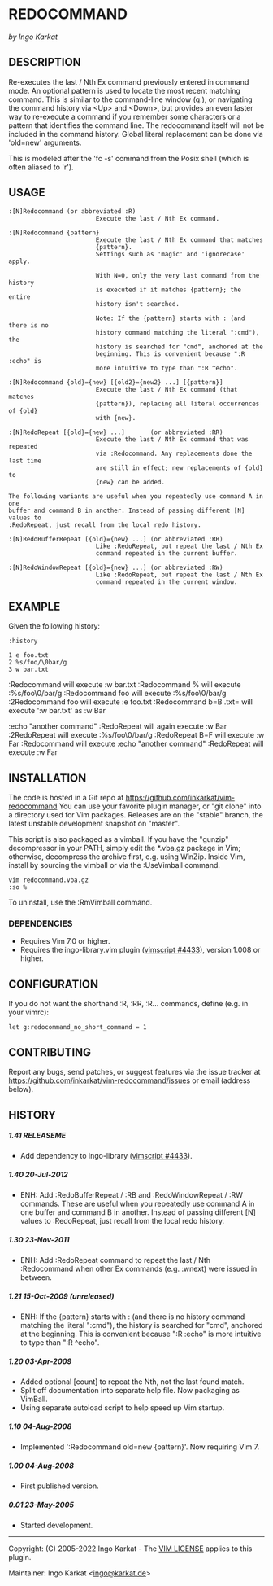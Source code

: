 REDOCOMMAND
===============================================================================
_by Ingo Karkat_

DESCRIPTION
------------------------------------------------------------------------------

Re-executes the last / Nth Ex command previously entered in command mode. An
optional pattern is used to locate the most recent matching command. This is
similar to the command-line window (q:), or navigating the command history via
&lt;Up&gt; and &lt;Down&gt;, but provides an even faster way to re-execute a command if
you remember some characters or a pattern that identifies the command line.
The redocommand itself will not be included in the command history. Global
literal replacement can be done via 'old=new' arguments.

This is modeled after the 'fc -s' command from the Posix shell (which is often
aliased to 'r').

USAGE
------------------------------------------------------------------------------

    :[N]Redocommand (or abbreviated :R)
                            Execute the last / Nth Ex command.

    :[N]Redocommand {pattern}
                            Execute the last / Nth Ex command that matches
                            {pattern}.
                            Settings such as 'magic' and 'ignorecase' apply.

                            With N=0, only the very last command from the history
                            is executed if it matches {pattern}; the entire
                            history isn't searched.

                            Note: If the {pattern} starts with : (and there is no
                            history command matching the literal ":cmd"), the
                            history is searched for "cmd", anchored at the
                            beginning. This is convenient because ":R :echo" is
                            more intuitive to type than ":R ^echo".

    :[N]Redocommand {old}={new} [{old2}={new2} ...] [{pattern}]
                            Execute the last / Nth Ex command (that matches
                            {pattern}), replacing all literal occurrences of {old}
                            with {new}.

    :[N]RedoRepeat [{old}={new} ...]       (or abbreviated :RR)
                            Execute the last / Nth Ex command that was repeated
                            via :Redocommand. Any replacements done the last time
                            are still in effect; new replacements of {old} to
                            {new} can be added.

    The following variants are useful when you repeatedly use command A in one
    buffer and command B in another. Instead of passing different [N] values to
    :RedoRepeat, just recall from the local redo history.

    :[N]RedoBufferRepeat [{old}={new} ...] (or abbreviated :RB)
                            Like :RedoRepeat, but repeat the last / Nth Ex
                            command repeated in the current buffer.

    :[N]RedoWindowRepeat [{old}={new} ...] (or abbreviated :RW)
                            Like :RedoRepeat, but repeat the last / Nth Ex
                            command repeated in the current window.

EXAMPLE
------------------------------------------------------------------------------

Given the following history:

    :history

    1 e foo.txt
    2 %s/foo/\0bar/g
    3 w bar.txt
:Redocommand            will execute :w bar.txt
:Redocommand %          will execute :%s/foo\\0/bar/g
:Redocommand foo        will execute :%s/foo\\0/bar/g
:2Redocommand foo       will execute :e foo.txt
:Redocommand b=B .txt=  will execute ':w bar.txt' as :w Bar

:echo "another command"
:RedoRepeat             will again execute :w Bar
:2RedoRepeat            will execute :%s/foo\\0/bar/g
:RedoRepeat B=F         will execute :w Far
:Redocommand            will execute :echo "another command"
:RedoRepeat             will execute :w Far

INSTALLATION
------------------------------------------------------------------------------

The code is hosted in a Git repo at
    https://github.com/inkarkat/vim-redocommand
You can use your favorite plugin manager, or "git clone" into a directory used
for Vim packages. Releases are on the "stable" branch, the latest unstable
development snapshot on "master".

This script is also packaged as a vimball. If you have the "gunzip"
decompressor in your PATH, simply edit the \*.vba.gz package in Vim; otherwise,
decompress the archive first, e.g. using WinZip. Inside Vim, install by
sourcing the vimball or via the :UseVimball command.

    vim redocommand.vba.gz
    :so %

To uninstall, use the :RmVimball command.

### DEPENDENCIES

- Requires Vim 7.0 or higher.
- Requires the ingo-library.vim plugin ([vimscript #4433](http://www.vim.org/scripts/script.php?script_id=4433)), version 1.008 or
  higher.

CONFIGURATION
------------------------------------------------------------------------------

If you do not want the shorthand :R, :RR, :R... commands, define (e.g. in your
vimrc):

    let g:redocommand_no_short_command = 1

CONTRIBUTING
------------------------------------------------------------------------------

Report any bugs, send patches, or suggest features via the issue tracker at
https://github.com/inkarkat/vim-redocommand/issues or email (address below).

HISTORY
------------------------------------------------------------------------------

##### 1.41    RELEASEME
- Add dependency to ingo-library ([vimscript #4433](http://www.vim.org/scripts/script.php?script_id=4433)).

##### 1.40    20-Jul-2012
- ENH: Add :RedoBufferRepeat / :RB and :RedoWindowRepeat / :RW commands. These
are useful when you repeatedly use command A in one buffer and command B in
another. Instead of passing different [N] values to :RedoRepeat, just recall
from the local redo history.

##### 1.30    23-Nov-2011
- ENH: Add :RedoRepeat command to repeat the last / Nth :Redocommand when other
Ex commands (e.g. :wnext) were issued in between.

##### 1.21    15-Oct-2009 (unreleased)
- ENH: If the {pattern} starts with : (and there is no history command matching
the literal ":cmd"), the history is searched for "cmd", anchored at the
beginning. This is convenient because ":R :echo" is more intuitive to type
than ":R ^echo".

##### 1.20    03-Apr-2009
- Added optional [count] to repeat the Nth, not the last found match.
- Split off documentation into separate help file. Now packaging as VimBall.
- Using separate autoload script to help speed up Vim startup.

##### 1.10    04-Aug-2008
- Implemented ':Redocommand old=new {pattern}'. Now requiring Vim 7.

##### 1.00    04-Aug-2008
- First published version.

##### 0.01    23-May-2005
- Started development.

------------------------------------------------------------------------------
Copyright: (C) 2005-2022 Ingo Karkat -
The [VIM LICENSE](http://vimdoc.sourceforge.net/htmldoc/uganda.html#license) applies to this plugin.

Maintainer:     Ingo Karkat &lt;ingo@karkat.de&gt;
